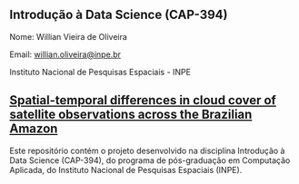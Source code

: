 ## Introdução à Data Science (CAP-394)

Nome: Willian Vieira de Oliveira

Email: willian.oliveira@inpe.br

Instituto Nacional de Pesquisas Espaciais - INPE

## [**Spatial-temporal differences in cloud cover of satellite observations across the Brazilian Amazon**](./1_Project.md)

Este repositório contém o projeto desenvolvido na disciplina Introdução à Data Science (CAP-394), do programa de pós-graduação em Computação Aplicada, do Instituto Nacional de Pesquisas Espaciais (INPE).


